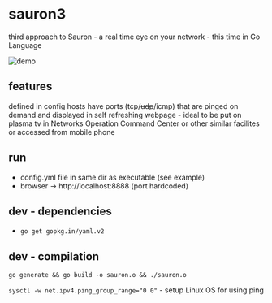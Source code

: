 # sauron3
third approach to Sauron - a real time eye on your network - this time in Go Language 

![demo](https://sc-cdn.scaleengine.net/i/22e315caecf77506e50be0619e57303e.png)

## features
defined in config hosts have ports (tcp/~~udp~~/icmp) that are pinged on demand and displayed in self refreshing webpage - ideal to be put on plasma tv in Networks Operation Command Center or other similar facilites or accessed from mobile phone 

## run
 - config.yml file in same dir as executable (see example)
 - browser -> http://localhost:8888 (port hardcoded)

## dev - dependencies 
 - `go get gopkg.in/yaml.v2`

## dev - compilation
`go generate && go build -o sauron.o && ./sauron.o` 

`sysctl -w net.ipv4.ping_group_range="0 0"` - setup Linux OS for using ping